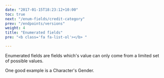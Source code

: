 ```yaml
---
date: "2017-01-15T18:23:12+10:00"
toc: true
next: "/enum-fields/credit-category"
prev: "/endpoints/versions"
weight: 4
title: "Enumerated fields"
pre: "<b class='fa fa-list-ol'></b> "

---
```


Enumerated fields are fields which's value can only come from a limited set of possible values.

One good example is a Character's Gender.
